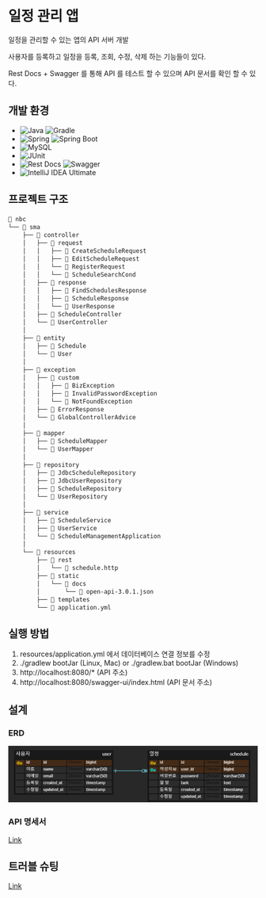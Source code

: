 # 일정 관리 앱

일정을 관리할 수 있는 앱의 API 서버 개발

사용자를 등록하고 일정을 등록, 조회, 수정, 삭제 하는 기능들이 있다.

Rest Docs + Swagger 를 통해 API 를 테스트 할 수 있으며 API 문서를 확인 할 수 있다. 


## 개발 환경
- <img src="https://img.shields.io/badge/Java-17-blue" alt="Java"> <img src="https://img.shields.io/badge/Gradle-8.13-blue" alt="Gradle">
- <img src="https://img.shields.io/badge/Spring-6.2.3-blue" alt="Spring"> <img src="https://img.shields.io/badge/Spring%20Boot-3.4.3-blue" alt="Spring Boot">
- <img src="https://img.shields.io/badge/MySQL-8.0.41-blue" alt="MySQL">
- <img src="https://img.shields.io/badge/JUnit-5-blue" alt="JUnit">
- <img src="https://img.shields.io/badge/Rest Docs-gray" alt="Rest Docs"> <img src="https://img.shields.io/badge/Swagger-gray" alt="Swagger"> 
- <img src="https://img.shields.io/badge/IntelliJ IDEA Ultimate-gray" alt="IntelliJ IDEA Ultimate">

## 프로젝트 구조
```
📂 nbc
└── 📂 sma
    ├── 📂 controller                
    │   ├── 📂 request        
    │   │   ├── 📄 CreateScheduleRequest
    │   │   ├── 📄 EditScheduleRequest
    │   │   └── 📄 RegisterRequest
    │   │   └── 📄 ScheduleSearchCond
    │   ├── 📂 response              
    │   │   ├── 📄 FindSchedulesResponse
    │   │   ├── 📄 ScheduleResponse
    │   │   └── 📄 UserResponse
    │   ├── 📄 ScheduleController    
    │   └── 📄 UserController        
    │
    ├── 📂 entity                    
    │   ├── 📄 Schedule
    │   └── 📄 User
    │
    ├── 📂 exception                 
    │   ├── 📂 custom                
    │   │   ├── 📄 BizException
    │   │   ├── 📄 InvalidPasswordException
    │   │   └── 📄 NotFoundException
    │   ├── 📄 ErrorResponse         
    │   └── 📄 GlobalControllerAdvice
    │
    ├── 📂 mapper                    
    │   ├── 📄 ScheduleMapper
    │   └── 📄 UserMapper
    │
    ├── 📂 repository                
    │   ├── 📄 JdbcScheduleRepository
    │   ├── 📄 JdbcUserRepository
    │   ├── 📄 ScheduleRepository
    │   └── 📄 UserRepository
    │
    ├── 📂 service                    
    │   ├── 📄 ScheduleService
    │   ├── 📄 UserService
    │   └── 📄 ScheduleManagementApplication
    │
    └── 📂 resources                  
        ├── 📂 rest                   
        │   └── 📄 schedule.http
        ├── 📂 static                 
        │   └── 📂 docs
        │       └── 📄 open-api-3.0.1.json
        ├── 📂 templates              
        └── 📄 application.yml    
```

## 실행 방법
1. resources/application.yml 에서 데이터베이스 연결 정보를 수정
2. ./gradlew bootJar (Linux, Mac) or ./gradlew.bat bootJar (Windows)
3. http://localhost:8080/* (API 주소)
4. http://localhost:8080/swagger-ui/index.html (API 문서 주소)

## 설계

### ERD
![ERD](img/erd.png)

### API 명세서
[Link](http://test.yoonleeverse.com:7777/swagger-ui/index.html)

## 트러블 슈팅
[Link](https://dungbik.github.io/p/til-2/)
